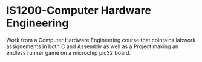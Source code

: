 # IS1200-Computer Hardware Engineering
Work from a Computer Hardware Engineering course that cointains labwork assignements in both C and Assembly as well as a Project making an endless runner game on a microchip pic32 board.
